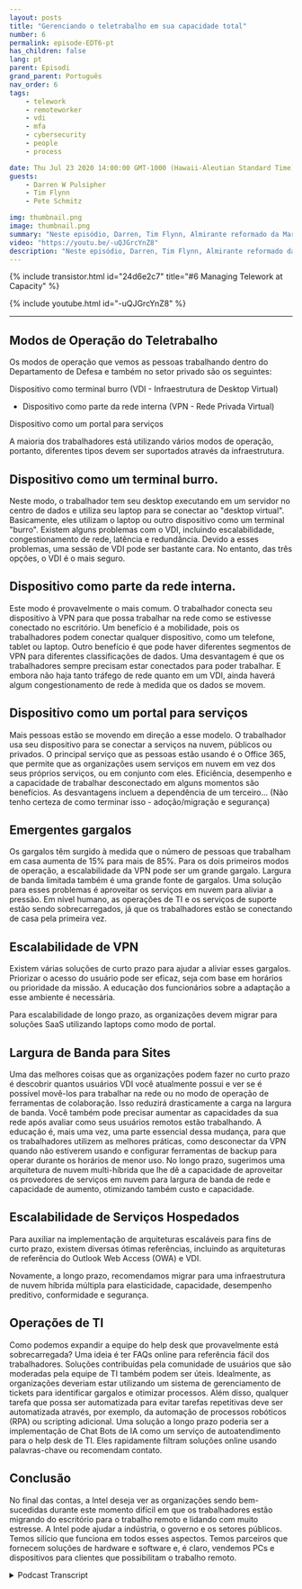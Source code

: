 ```yaml
---
layout: posts
title: "Gerenciando o teletrabalho em sua capacidade total"
number: 6
permalink: episode-EDT6-pt
has_children: false
lang: pt
parent: Episodi
grand_parent: Português
nav_order: 6
tags:
    - telework
    - remoteworker
    - vdi
    - mfa
    - cybersecurity
    - people
    - process

date: Thu Jul 23 2020 14:00:00 GMT-1000 (Hawaii-Aleutian Standard Time)
guests:
    - Darren W Pulsipher
    - Tim Flynn
    - Pete Schmitz

img: thumbnail.png
image: thumbnail.png
summary: "Neste episódio, Darren, Tim Flynn, Almirante reformado da Marinha, e Pete Schmitz, Executivo de Contas da Marinha da Intel, falam sobre como gerenciar o crescimento explosivo de trabalhadores remotos devido à pandemia de Covid-19. Discutimos os diferentes modos que os trabalhadores podem usar para trabalhar remotamente e ainda assim serem produtivos: dispositivo como um terminal burro, dispositivo como parte da rede interna e dispositivo como um portal para serviços. Compreender esses modos de operação pode ajudar a encontrar gargalos que podem prejudicar a eficácia da sua equipe."
video: "https://youtu.be/-uQJGrcYnZ8"
description: "Neste episódio, Darren, Tim Flynn, Almirante reformado da Marinha, e Pete Schmitz, Executivo de Contas da Marinha da Intel, falam sobre como gerenciar o crescimento explosivo de trabalhadores remotos devido à pandemia de Covid-19. Discutimos os diferentes modos que os trabalhadores podem usar para trabalhar remotamente e ainda assim serem produtivos: dispositivo como um terminal burro, dispositivo como parte da rede interna e dispositivo como um portal para serviços. Compreender esses modos de operação pode ajudar a encontrar gargalos que podem prejudicar a eficácia da sua equipe."
---
```


<div>
{% include transistor.html id="24d6e2c7" title="#6 Managing Telework at Capacity" %}

{% include youtube.html id="-uQJGrcYnZ8" %}
</div>

---

## Modos de Operação do Teletrabalho

Os modos de operação que vemos as pessoas trabalhando dentro do Departamento de Defesa e também no setor privado são os seguintes:

Dispositivo como terminal burro (VDI - Infraestrutura de Desktop Virtual)

* Dispositivo como parte da rede interna (VPN - Rede Privada Virtual)

Dispositivo como um portal para serviços

A maioria dos trabalhadores está utilizando vários modos de operação, portanto, diferentes tipos devem ser suportados através da infraestrutura.

## Dispositivo como um terminal burro.

Neste modo, o trabalhador tem seu desktop executando em um servidor no centro de dados e utiliza seu laptop para se conectar ao "desktop virtual". Basicamente, eles utilizam o laptop ou outro dispositivo como um terminal "burro". Existem alguns problemas com o VDI, incluindo escalabilidade, congestionamento de rede, latência e redundância. Devido a esses problemas, uma sessão de VDI pode ser bastante cara. No entanto, das três opções, o VDI é o mais seguro.

## Dispositivo como parte da rede interna.

Este modo é provavelmente o mais comum. O trabalhador conecta seu dispositivo à VPN para que possa trabalhar na rede como se estivesse conectado no escritório. Um benefício é a mobilidade, pois os trabalhadores podem conectar qualquer dispositivo, como um telefone, tablet ou laptop. Outro benefício é que pode haver diferentes segmentos de VPN para diferentes classificações de dados. Uma desvantagem é que os trabalhadores sempre precisam estar conectados para poder trabalhar. E embora não haja tanto tráfego de rede quanto em um VDI, ainda haverá algum congestionamento de rede à medida que os dados se movem.

## Dispositivo como um portal para serviços

Mais pessoas estão se movendo em direção a esse modelo. O trabalhador usa seu dispositivo para se conectar a serviços na nuvem, públicos ou privados. O principal serviço que as pessoas estão usando é o Office 365, que permite que as organizações usem serviços em nuvem em vez dos seus próprios serviços, ou em conjunto com eles. Eficiência, desempenho e a capacidade de trabalhar desconectado em alguns momentos são benefícios. As desvantagens incluem a dependência de um terceiro... (Não tenho certeza de como terminar isso - adoção/migração e segurança)

## Emergentes gargalos

Os gargalos têm surgido à medida que o número de pessoas que trabalham em casa aumenta de 15% para mais de 85%. Para os dois primeiros modos de operação, a escalabilidade da VPN pode ser um grande gargalo. Largura de banda limitada também é uma grande fonte de gargalos. Uma solução para esses problemas é aproveitar os serviços em nuvem para aliviar a pressão. Em nível humano, as operações de TI e os serviços de suporte estão sendo sobrecarregados, já que os trabalhadores estão se conectando de casa pela primeira vez.

## Escalabilidade de VPN

Existem várias soluções de curto prazo para ajudar a aliviar esses gargalos. Priorizar o acesso do usuário pode ser eficaz, seja com base em horários ou prioridade da missão. A educação dos funcionários sobre a adaptação a esse ambiente é necessária.

Para escalabilidade de longo prazo, as organizações devem migrar para soluções SaaS utilizando laptops como modo de portal.

## Largura de Banda para Sites

Uma das melhores coisas que as organizações podem fazer no curto prazo é descobrir quantos usuários VDI você atualmente possui e ver se é possível movê-los para trabalhar na rede ou no modo de operação de ferramentas de colaboração. Isso reduzirá drasticamente a carga na largura de banda. Você também pode precisar aumentar as capacidades da sua rede após avaliar como seus usuários remotos estão trabalhando. A educação é, mais uma vez, uma parte essencial dessa mudança, para que os trabalhadores utilizem as melhores práticas, como desconectar da VPN quando não estiverem usando e configurar ferramentas de backup para operar durante os horários de menor uso. No longo prazo, sugerimos uma arquitetura de nuvem multi-híbrida que lhe dê a capacidade de aproveitar os provedores de serviços em nuvem para largura de banda de rede e capacidade de aumento, otimizando também custo e capacidade.

## Escalabilidade de Serviços Hospedados

Para auxiliar na implementação de arquiteturas escaláveis para fins de curto prazo, existem diversas ótimas referências, incluindo as arquiteturas de referência do Outlook Web Access (OWA) e VDI.

Novamente, a longo prazo, recomendamos migrar para uma infraestrutura de nuvem híbrida múltipla para elasticidade, capacidade, desempenho preditivo, conformidade e segurança.

## Operações de TI

Como podemos expandir a equipe do help desk que provavelmente está sobrecarregada? Uma ideia é ter FAQs online para referência fácil dos trabalhadores. Soluções contribuídas pela comunidade de usuários que são moderadas pela equipe de TI também podem ser úteis. Idealmente, as organizações deveriam estar utilizando um sistema de gerenciamento de tickets para identificar gargalos e otimizar processos. Além disso, qualquer tarefa que possa ser automatizada para evitar tarefas repetitivas deve ser automatizada através, por exemplo, da automação de processos robóticos (RPA) ou scripting adicional. Uma solução a longo prazo poderia ser a implementação de Chat Bots de IA como um serviço de autoatendimento para o help desk de TI. Eles rapidamente filtram soluções online usando palavras-chave ou recomendam contato.

## Conclusão

No final das contas, a Intel deseja ver as organizações sendo bem-sucedidas durante este momento difícil em que os trabalhadores estão migrando do escritório para o trabalho remoto e lidando com muito estresse. A Intel pode ajudar a indústria, o governo e os setores públicos. Temos silício que funciona em todos esses aspectos. Temos parceiros que fornecem soluções de hardware e software e, é claro, vendemos PCs e dispositivos para clientes que possibilitam o trabalho remoto.



<details>
<summary> Podcast Transcript </summary>

<p></p>

</details>
